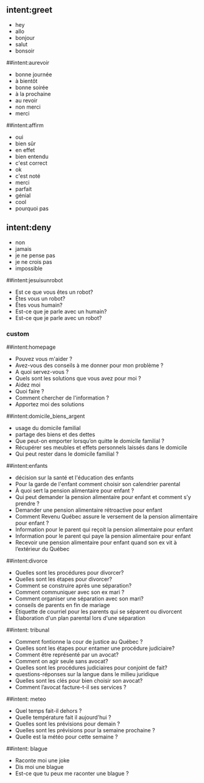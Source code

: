 ## intent:greet
- hey
- allo
- bonjour
- salut
- bonsoir

##intent:aurevoir
- bonne journée
- à bientôt
- bonne soirée
- à la prochaine
- au revoir
- non merci
- merci

##intent:affirm
- oui
- bien sûr
- en effet
- bien entendu
- c'est correct
- ok
- c'est noté
- merci
- parfait
- génial
- cool
- pourquoi pas

## intent:deny
- non
- jamais
- je ne pense pas
- je ne crois pas
- impossible


##intent:jesuisunrobot
- Est ce que vous êtes un robot?
- Êtes vous un robot?
- Êtes vous humain?
- Est-ce que je parle avec un humain?
- Est-ce que je parle avec un robot?


### custom ###

##intent:homepage
- Pouvez vous m'aider ?
- Avez-vous des conseils à me donner pour mon problème ?
- A quoi servez-vous ?
- Quels sont les solutions que vous avez pour moi ?
- Aidez moi
- Quoi faire ?
- Comment chercher de l'information ?
- Apportez moi des solutions 


##intent:domicile_biens_argent
- usage du domicile familial
- partage des biens et des dettes
- Que peut-on emporter lorsqu’on quitte le domicile familial ?
- Récupérer ses meubles et effets personnels laissés dans le domicile
- Qui peut rester dans le domicile familial ?


##intent:enfants
- décision sur la santé et l'éducation des enfants
- Pour la garde de l'enfant comment choisir son calendrier parental
- À quoi sert la pension alimentaire pour enfant ?
- Qui peut demander la pension alimentaire pour enfant et comment s’y prendre ?
- Demander une pension alimentaire rétroactive pour enfant
- Comment Revenu Québec assure le versement de la pension alimentaire pour enfant ?
- Information pour le parent qui reçoit la pension alimentaire pour enfant
- Information pour le parent qui paye la pension alimentaire pour enfant
- Recevoir une pension alimentaire pour enfant quand son ex vit à l’extérieur du Québec

##intent:divorce
- Quelles sont les procédures pour divorcer?
- Quelles sont les étapes pour divorcer?
- Comment se construire après une séparation?
- Comment communiquer avec son ex mari ?
- Comment organiser une séparation avec son mari?
- conseils de parents en fin de mariage
- Étiquette de courriel pour les parents qui se séparent ou divorcent
- Élaboration d'un plan parental lors d'une séparation

##intent: tribunal
- Comment fontionne la cour de justice au Québec ?
- Quelles sont les étapes pour entamer une procédure judiciaire?
- Comment être représenté par un avocat?
- Comment on agir seule sans avocat?
- Quelles sont les procédures judiciaires pour conjoint de fait?
- questions-réponses sur la langue dans le milieu juridique
- Quelles sont les clés pour bien choisir son avocat?
- Comment l’avocat facture-t-il ses services ?



##intent: meteo
- Quel temps fait-il dehors ?
- Quelle température fait il aujourd'hui ?
- Quelles sont les prévisions pour demain ?
- Quelles sont les prévisions pour la semaine prochaine ?
- Quelle est la météo pour cette semaine ?


##intent: blague
- Raconte moi une joke
- Dis moi une blague
- Est-ce que tu peux me raconter une blague ?